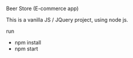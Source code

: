 Beer Store (E-commerce app)

This is a vanilla JS / JQuery project, using node js.

run 
- npm install
- npm start
